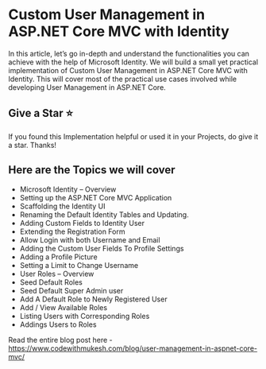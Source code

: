 # Custom User Management in ASP.NET Core MVC with Identity

In this article, let’s go in-depth and understand the functionalities you can achieve with the help of Microsoft Identity. We will build a small yet practical implementation of Custom User Management in ASP.NET Core MVC with Identity. This will cover most of the practical use cases involved while developing User Management in ASP.NET Core. 

## Give a Star ⭐️
If you found this Implementation helpful or used it in your Projects, do give it a star. Thanks!

## Here are the Topics we will cover
- Microsoft Identity – Overview
- Setting up the ASP.NET Core MVC Application
- Scaffolding the Identity UI
- Renaming the Default Identity Tables and Updating.
- Adding Custom Fields to Identity User
- Extending the Registration Form
- Allow Login with both Username and Email
- Adding the Custom User Fields To Profile Settings
- Adding a Profile Picture
- Setting a Limit to Change Username
- User Roles – Overview
- Seed Default Roles
- Seed Default Super Admin user
- Add A Default Role to Newly Registered User
- Add / View Available Roles
- Listing Users with Corresponding Roles
- Addings Users to Roles

Read the entire blog post here - https://www.codewithmukesh.com/blog/user-management-in-aspnet-core-mvc/

